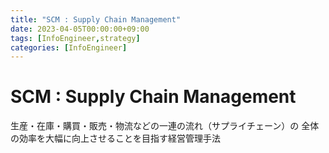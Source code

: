 ```yaml
---
title: "SCM : Supply Chain Management"
date: 2023-04-05T00:00:00+09:00
tags: [InfoEngineer,strategy]
categories: [InfoEngineer]
---
```

# SCM : Supply Chain Management

生産・在庫・購買・販売・物流などの一連の流れ（サプライチェーン）の
全体の効率を大幅に向上させることを目指す経営管理手法
